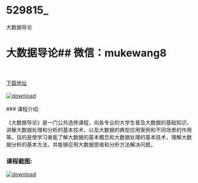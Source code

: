 # 529815_
大数据导论
# 大数据导论## 微信：mukewang8
<br/></br>[下载地址](http://www.36tz.cn/article/529815 "下载地址")
<br/></br>[![download](http://36tz.cn/muke_img/2020_01_1-17-300x203.png "下载地址")](http://www.36tz.cn/article/529815 "下载地址")
<br/></br>### 课程介绍:<br/></br>《大数据导论》是一门公共选修课程，向各专业的大学生普及大数据的基础知识，讲解大数据处理和分析的基本技术，以及大数据的典型应用案例和不同场景的作用等。目的是使学习者能了解大数据的基本概念和大数据处理的基本技术，理解大数据分析的基本方法，并能够应用大数据思维和分析方法解决问题。

### 课程截图:
[![download](http://36tz.cn/muke_img/2020_01_11-17.png "下载地址")](http://www.36tz.cn/article/529815 "下载地址")
